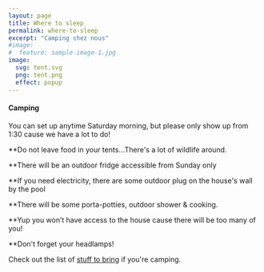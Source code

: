 ```yaml
---
layout: page
title: Where to sleep
permalink: where-to-sleep
excerpt: "Camping chez nous"
#image:
#  feature: sample-image-1.jpg
image:
  svg: tent.svg
  png: tent.png
  effect: popup
---
```


#### Camping

You can set up anytime Saturday morning, but please only show up from 1:30 cause we have a lot to do!

**Do not leave food in your tents...There's a lot of wildlife around.

**There will be an outdoor fridge accessible from Sunday only

**If you need electricity, there are some outdoor plug on the house's wall by the pool

**There will be some porta-potties, outdoor shower & cooking.

**Yup you won’t have access to the house cause there will be too many of you!

**Don't forget your headlamps!


Check out the list of [stuff to bring](/what-to-bring) if you're camping.


